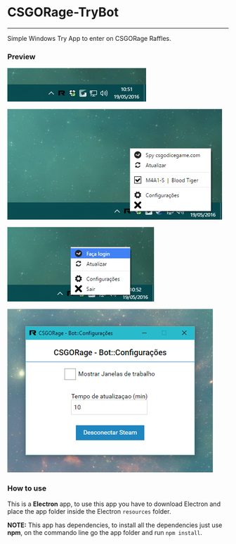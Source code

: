 # CSGORage-TryBot 
---
Simple Windows Try App to enter on CSGORage Raffles.

### Preview

![Preview](preview/try_icon.png)

![Preview](preview/try_icon_connected.png)

![Preview](preview/try_icon_menu.png)

![Preview](preview/options.png)

### How to use
This is a **Electron** app, to use this app you have to download Electron and place the app folder inside the Electron `resources` folder.

**NOTE:** This app has dependencies, to install all the dependencies just use **npm**, on the commando line go the app folder and run ``npm install``.